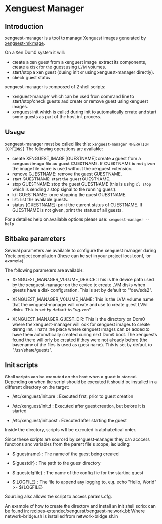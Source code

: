 Xenguest Manager
================

Introduction
------------

xenguest-manager is a tool to manage Xenguest images generated by
[xenguest-mkimage](xenguest-mkimage.md).

On a Xen Dom0 system it will:
- create a xen guest from a xenguest image: extract its components, create a
  disk for the guest using LVM volumes.
- start/stop a xen guest (during init or using xenguest-manager directly).
- check guest status

xenguest-manager is composed of 2 shell scripts:
- xenguest-manager which can be used from command line to start/stop/check
guests and create or remove guest using xenguest images.
- xenguest-init which is called during init to automatically create and start
some guests as part of the host init process.

Usage
-----

xenguest-manager must be called like this:
`xenguest-manager OPERATION [OPTIONS]`
The following operations are available:
- create XENGUEST_IMAGE [GUESTNAME]: create a guest from a xenguest image file
  as guest GUESTNAME. If GUESTNAME is not given the image file name is used
  without the xenguest extension.
- remove GUESTNAME: remove the guest GUESTNAME.
- start GUESTNAME: start the guest GUESTNAME.
- stop GUESTNAME: stop the guest GUESTNAME (this is using `xl stop` which is
  sending a stop signal to the running guest).
- kill GUESTNAME: force stopping the guest GUESTNAME.
- list: list the available guests.
- status [GUESTNAME]: print the current status of GUESTNAME. If GUESTNAME is
  not given, print the status of all guests.

For a detailed help on available options please use:
`xenguest-manager --help`

Bitbake parameters
------------------

Several parameters are available to configure the xenguest manager during Yocto
project compilation (those can be set in your project local.conf, for example).

The following parameters are available:

- XENGUEST_MANAGER_VOLUME_DEVICE: This is the device path used by the
  xenguest-manager on the device to create LVM disks when guests have a disk
  configuration.
  This is set by default to "/dev/sda2".

- XENGUEST_MANAGER_VOLUME_NAME: This is the LVM volume name that the
  xenguest-manager will create and use to create guest LVM disks.
  This is set by default to "vg-xen".

- XENGUEST_MANAGER_GUEST_DIR: This is the directory on Dom0 where the
  xenguest-manager will look for xenguest images to create during init. That's
  the place where xenguest images can be added to have them automatically
  created during next Dom0 boot. The xenguests found there will only be created
  if they were not already before (the basename of the files is used as guest
  name).
  This is set by default to "/usr/share/guests".

Init scripts
------------

Shell scripts can be executed on the host when a guest is started. Depending on
when the script should be executed it should be installed in a different
directory on the target:

- /etc/xenguest/init.pre  : Executed first, prior to guest creation

- /etc/xenguest/init.d    : Executed after guest creation, but before it is started

- /etc/xenguest/init.post : Executed after starting the guest

Inside the directory, scripts will be executed in alphabetical order.

Since these scripts are sourced by xenguest-manager they can acccess functions
and variables from the parent file's scope, including:

- ${guestname}    : The name of the guest being created

- ${guestdir}     : The path to the guest directory

- ${guestcfgfile} : The name of the config file for the starting guest

- ${LOGFILE}      : The file to append any logging to, e.g.
                     echo "Hello, World" >> ${LOGFILE}

Sourcing also allows the script to access params.cfg.


An example of how to create the directory and install an init shell script can
be found in:
  recipes-extended/xenguest/xenguest-network.bb
Where network-bridge.sh is installed from network-bridge.sh.in
